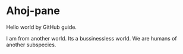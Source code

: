 # Ahoj-pane
Hello world by GitHub guide.

I am from another world. Its a bussinessless world. We are humans of another subspecies.
